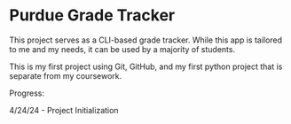 # Purdue Grade Tracker

This project serves as a CLI-based grade tracker. While this app is tailored to me and my needs, it can be used by a majority of students.

This is my first project using Git, GitHub, and my first python project that is separate from my coursework.

Progress:

4/24/24 - Project Initialization